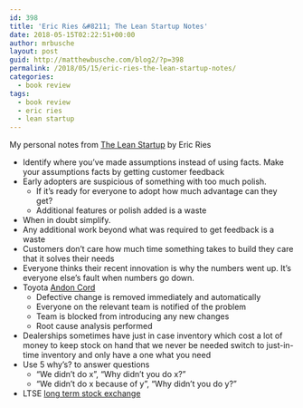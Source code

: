 ```yaml
---
id: 398
title: 'Eric Ries &#8211; The Lean Startup Notes'
date: 2018-05-15T02:22:51+00:00
author: mrbusche
layout: post
guid: http://matthewbusche.com/blog2/?p=398
permalink: /2018/05/15/eric-ries-the-lean-startup-notes/
categories:
  - book review
tags:
  - book review
  - eric ries
  - lean startup
---
```

My personal notes from [The Lean Startup](https://www.amazon.com/dp/B004J4XGN6/ref=dp-kindle-redirect?_encoding=UTF8&btkr=1) by Eric Ries

  * Identify where you&#8217;ve made assumptions instead of using facts. Make your assumptions facts by getting customer feedback
  * Early adopters are suspicious of something with too much polish.
      * If it&#8217;s ready for everyone to adopt how much advantage can they get?
      * Additional features or polish added is a waste
  * When in doubt simplify.
  * Any additional work beyond what was required to get feedback is a waste
  * Customers don&#8217;t care how much time something takes to build they care that it solves their needs
  * Everyone thinks their recent innovation is why the numbers went up. It&#8217;s everyone else&#8217;s fault when numbers go down.
  * Toyota [Andon Cord](https://itrevolution.com/kata/)
      * Defective change is removed immediately and automatically
      * Everyone on the relevant team is notified of the problem
      * Team is blocked from introducing any new changes
      * Root cause analysis performed
  * Dealerships sometimes have just in case inventory which cost a lot of money to keep stock on hand that we never be needed switch to just-in-time inventory and only have a one what you need
  * Use 5 why&#8217;s? to answer questions
      * &#8220;We didn&#8217;t do x&#8221;, &#8220;Why didn&#8217;t you do x?&#8221;
      * &#8220;We didn&#8217;t do x because of y&#8221;, &#8220;Why didn&#8217;t you do y?&#8221;
  * LTSE [long term stock exchange](https://ltse.com/)